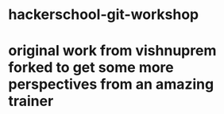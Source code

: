 # hackerschool-git-workshop



# original work from vishnuprem forked to get some more perspectives from an amazing trainer
